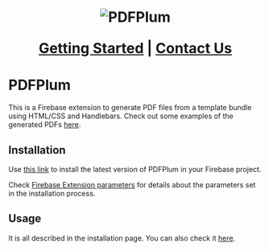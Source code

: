 <h1 align="center">
  <img src="https://www.pdfplum.com/logo192.png" alt="PDFPlum">

<a href="https://www.pdfplum.com/#getting-started">Getting Started</a> |
<a href="https://www.pdfplum.com/#contact-us">Contact Us</a>

</h1>

# PDFPlum

This is a Firebase extension to generate PDF files from a template bundle using HTML/CSS and Handlebars. Check out some examples of the generated PDFs [here](template-samples).

## Installation

Use [this link](https://console.firebase.google.com/project/_/extensions/install?ref=sassanh-gpda/pdf-plum) to install the latest version of PDFPlum in your Firebase project.

Check [Firebase Extension parameters](/pdf-plum/PREINSTALL.md#firebase-extension-parameters) for details about the parameters set in the installation process.

## Usage

It is all described in the installation page. You can also check it [here](/pdf-plum/PREINSTALL.md#usage).
